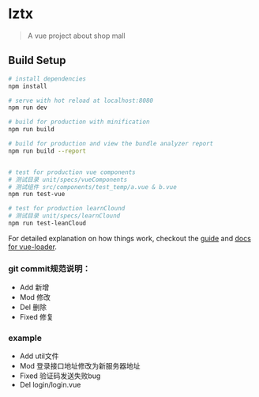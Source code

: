 # lztx

> A vue project about shop mall

## Build Setup

``` bash
# install dependencies
npm install

# serve with hot reload at localhost:8080
npm run dev

# build for production with minification
npm run build

# build for production and view the bundle analyzer report
npm run build --report


# test for production vue components
# 测试目录 unit/specs/vueComponents
# 测试组件 src/components/test_temp/a.vue & b.vue
npm run test-vue

# test for production learnClound
# 测试目录 unit/specs/learnClound
npm run test-leanCloud

```

For detailed explanation on how things work, checkout the [guide](http://vuejs-templates.github.io/webpack/) and [docs for vue-loader](http://vuejs.github.io/vue-loader).

### git commit规范说明：

- Add 新增
- Mod 修改
- Del 删除
- Fixed 修复

### example

- Add util文件
- Mod 登录接口地址修改为新服务器地址
- Fixed 验证码发送失败bug
- Del login/login.vue
